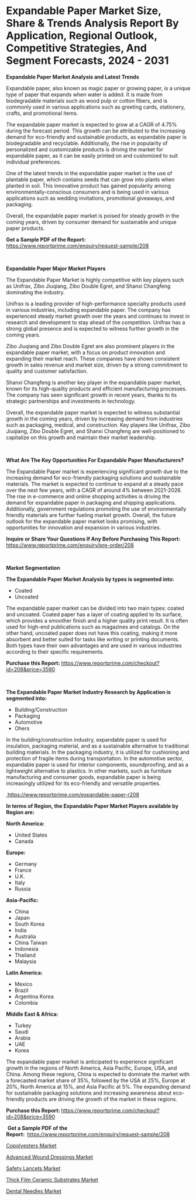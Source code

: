 <p><h1>Expandable Paper Market Size, Share & Trends Analysis Report By Application, Regional Outlook, Competitive Strategies, And Segment Forecasts, 2024 - 2031</h1></p><p><strong>Expandable Paper Market Analysis and Latest Trends</strong></p>
<p><p>Expandable paper, also known as magic paper or growing paper, is a unique type of paper that expands when water is added. It is made from biodegradable materials such as wood pulp or cotton fibers, and is commonly used in various applications such as greeting cards, stationery, crafts, and promotional items.</p><p>The expandable paper market is expected to grow at a CAGR of 4.75% during the forecast period. This growth can be attributed to the increasing demand for eco-friendly and sustainable products, as expandable paper is biodegradable and recyclable. Additionally, the rise in popularity of personalized and customizable products is driving the market for expandable paper, as it can be easily printed on and customized to suit individual preferences.</p><p>One of the latest trends in the expandable paper market is the use of plantable paper, which contains seeds that can grow into plants when planted in soil. This innovative product has gained popularity among environmentally-conscious consumers and is being used in various applications such as wedding invitations, promotional giveaways, and packaging.</p><p>Overall, the expandable paper market is poised for steady growth in the coming years, driven by consumer demand for sustainable and unique paper products.</p></p>
<p><strong>Get a Sample PDF of the Report:&nbsp;</strong> <a href="https://www.reportprime.com/enquiry/request-sample/208">https://www.reportprime.com/enquiry/request-sample/208</a></p>
<p>&nbsp;</p>
<p><strong>Expandable Paper Major Market Players</strong></p>
<p><p>The Expandable Paper Market is highly competitive with key players such as Unifrax, Zibo Jiuqiang, Zibo Double Egret, and Shanxi Changfeng dominating the industry.</p><p>Unifrax is a leading provider of high-performance specialty products used in various industries, including expandable paper. The company has experienced steady market growth over the years and continues to invest in research and development to stay ahead of the competition. Unifrax has a strong global presence and is expected to witness further growth in the coming years.</p><p>Zibo Jiuqiang and Zibo Double Egret are also prominent players in the expandable paper market, with a focus on product innovation and expanding their market reach. These companies have shown consistent growth in sales revenue and market size, driven by a strong commitment to quality and customer satisfaction.</p><p>Shanxi Changfeng is another key player in the expandable paper market, known for its high-quality products and efficient manufacturing processes. The company has seen significant growth in recent years, thanks to its strategic partnerships and investments in technology.</p><p>Overall, the expandable paper market is expected to witness substantial growth in the coming years, driven by increasing demand from industries such as packaging, medical, and construction. Key players like Unifrax, Zibo Jiuqiang, Zibo Double Egret, and Shanxi Changfeng are well-positioned to capitalize on this growth and maintain their market leadership.</p></p>
<p>&nbsp;</p>
<p><strong>What Are The Key Opportunities For Expandable Paper Manufacturers?</strong></p>
<p><p>The Expandable Paper market is experiencing significant growth due to the increasing demand for eco-friendly packaging solutions and sustainable materials. The market is expected to continue to expand at a steady pace over the next few years, with a CAGR of around 4% between 2021-2026. The rise in e-commerce and online shopping activities is driving the demand for expandable paper in packaging and shipping applications. Additionally, government regulations promoting the use of environmentally friendly materials are further fueling market growth. Overall, the future outlook for the expandable paper market looks promising, with opportunities for innovation and expansion in various industries.</p></p>
<p><strong>Inquire or Share Your Questions If Any Before Purchasing This Report:</strong> <a href="https://www.reportprime.com/enquiry/pre-order/208">https://www.reportprime.com/enquiry/pre-order/208</a></p>
<p>&nbsp;</p>
<p><strong>Market Segmentation</strong></p>
<p><strong>The Expandable Paper Market Analysis by types is segmented into:</strong></p>
<p><ul><li>Coated</li><li>Uncoated</li></ul></p>
<p><p>The expandable paper market can be divided into two main types: coated and uncoated. Coated paper has a layer of coating applied to its surface, which provides a smoother finish and a higher quality print result. It is often used for high-end publications such as magazines and catalogs. On the other hand, uncoated paper does not have this coating, making it more absorbent and better suited for tasks like writing or printing documents. Both types have their own advantages and are used in various industries according to their specific requirements.</p></p>
<p><strong>Purchase this Report:&nbsp;</strong><a href="https://www.reportprime.com/checkout?id=208&price=3590">https://www.reportprime.com/checkout?id=208&price=3590</a></p>
<p>&nbsp;</p>
<p><strong>The Expandable Paper Market Industry Research by Application is segmented into:</strong></p>
<p><ul><li>Building/Construction</li><li>Packaging</li><li>Automotive</li><li>Ohers</li></ul></p>
<p><p>In the building/construction industry, expandable paper is used for insulation, packaging material, and as a sustainable alternative to traditional building materials. In the packaging industry, it is utilized for cushioning and protection of fragile items during transportation. In the automotive sector, expandable paper is used for interior components, soundproofing, and as a lightweight alternative to plastics. In other markets, such as furniture manufacturing and consumer goods, expandable paper is being increasingly utilized for its eco-friendly and versatile properties.</p></p>
<p><a href="https://www.reportprime.com/expandable-paper-r208">&nbsp;https://www.reportprime.com/expandable-paper-r208</a></p>
<p><strong>In terms of Region, the Expandable Paper Market Players available by Region are:</strong></p>
<p>
    <p> <strong> North America: </strong>
        <ul>
            <li>United States</li>
            <li>Canada</li>
        </ul>
        </p> 
    <p> <strong> Europe: </strong>
        <ul>
            <li>Germany</li>
            <li>France</li>
            <li>U.K.</li>
            <li>Italy</li>
            <li>Russia</li>
        </ul>
        </p> 
    <p> <strong> Asia-Pacific: </strong>
        <ul>
            <li>China</li>
            <li>Japan</li>
            <li>South Korea</li>
            <li>India</li>
            <li>Australia</li>
            <li>China Taiwan</li>
            <li>Indonesia</li>
            <li>Thailand</li>
            <li>Malaysia</li>
        </ul>
        </p> 
    <p> <strong> Latin America: </strong>
        <ul>
            <li>Mexico</li>
            <li>Brazil</li>
            <li>Argentina Korea</li>
            <li>Colombia</li>
        </ul>
        </p> 
    <p> <strong> Middle East & Africa: </strong>
        <ul>
            <li>Turkey</li>
            <li>Saudi</li>
            <li>Arabia</li>
            <li>UAE</li>
            <li>Korea</li>
        </ul>
    </p>
    </p>
<p><p>The expandable paper market is anticipated to experience significant growth in the regions of North America, Asia Pacific, Europe, USA, and China. Among these regions, China is expected to dominate the market with a forecasted market share of 35%, followed by the USA at 25%, Europe at 20%, North America at 15%, and Asia Pacific at 5%. The expanding demand for sustainable packaging solutions and increasing awareness about eco-friendly products are driving the growth of the market in these regions.</p></p>
<p><strong>Purchase this Report: </strong><a href="https://www.reportprime.com/checkout?id=208&price=3590">https://www.reportprime.com/checkout?id=208&price=3590</a></p>
<p>&nbsp;<strong>Get a Sample PDF of the Report:&nbsp;&nbsp;</strong><a href="https://www.reportprime.com/enquiry/request-sample/208">https://www.reportprime.com/enquiry/request-sample/208</a></p>
<p><strong></strong></p>
<p><p><a href="https://github.com/lairestrong/Market-Research-Report-List-1/blob/main/copolyesters-market.md">Copolyesters Market</a></p><p><a href="https://medium.com/@colin.dunca43545/exploring-advanced-wound-dressings-market-dynamics-global-trends-and-future-growth-prospects-2024-b8717ad40aff">Advanced Wound Dressings Market</a></p><p><a href="https://medium.com/@zandould67856/safety-lancets-market-forecast-global-market-trends-and-analysis-from-2024-to-2031-covered-in-172-4d65e0dfaef2">Safety Lancets Market</a></p><p><a href="https://github.com/drzsklfn31/Market-Research-Report-List-1/blob/main/thick-film-ceramic-substrates-market.md">Thick Film Ceramic Substrates Market</a></p><p><a href="https://medium.com/@sean.peake0978/deep-dive-into-the-dental-needles-market-itstrends-market-segmentation-and-competitive-analysis-d01854c9aea8">Dental Needles Market</a></p></p>